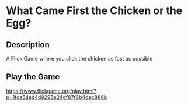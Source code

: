 # What Came First the Chicken or the Egg?

## Description

A Flick Game where you click the chicken as fast as possible

## Play the Game

https://www.flickgame.org/play.html?p=1fca5ded4d9295e24df87f6b4dec886b
